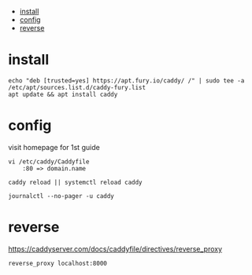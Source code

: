 <!-- TOC -->

- [install](#install)
- [config](#config)
- [reverse](#reverse)

<!-- /TOC -->

# install

    echo "deb [trusted=yes] https://apt.fury.io/caddy/ /" | sudo tee -a /etc/apt/sources.list.d/caddy-fury.list
    apt update && apt install caddy

# config
visit homepage for 1st guide
        
    vi /etc/caddy/Caddyfile
        :80 => domain.name

    caddy reload || systemctl reload caddy

    journalctl --no-pager -u caddy

# reverse
https://caddyserver.com/docs/caddyfile/directives/reverse_proxy

    reverse_proxy localhost:8000
